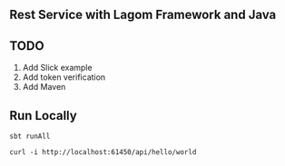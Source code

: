 Rest Service with Lagom Framework and Java
------------------------------------------

TODO
----

1. Add Slick example
2. Add token verification
3. Add Maven

Run Locally
-----------

`sbt runAll`

`curl -i http://localhost:61450/api/hello/world`

